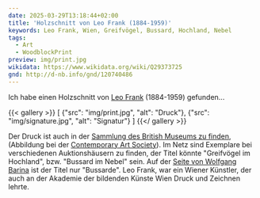 ```yaml
---
date: 2025-03-29T13:18:44+02:00
title: 'Holzschnitt von Leo Frank (1884-1959)'
keywords: Leo Frank, Wien, Greifvögel, Bussard, Hochland, Nebel
tags:
  - Art
  - WoodblockPrint
preview: img/print.jpg
wikidata: https://www.wikidata.org/wiki/Q29373725
gnd: http://d-nb.info/gnd/120740486
---
```


Ich habe einen Holzschnitt von [Leo Frank](https://www.geschichtewiki.wien.gv.at/Leo_Frank) (1884-1959) gefunden...
<!--more-->

{{< gallery >}}
[
  {"src": "img/print.jpg", "alt": "Druck"},
  {"src": "img/signature.jpg", "alt": "Signatur"}
]
{{</ gallery >}}

Der Druck ist auch in der [Sammlung des British Museums zu finden](https://www.britishmuseum.org/collection/object/P_1980-U-1254), (Abbildung bei der [Contemporary Art Society](https://contemporaryartsociety.org/objects/buzzard-mist-1904-1927)). Im Netz sind Exemplare bei verschiedenen Auktionshäusern zu finden, der Titel könnte "Greifvögel im Hochland", bzw. "Bussard im Nebel" sein. Auf der [Seite von Wolfgang Barina](https://www.wolfgang-barina.de/kunst/sammlung/farbschnitte/frank-Leo-fhs-Bussarde.html) ist der Titel nur "Bussarde".
Leo Frank, war ein Wiener Künstler, der auch an der Akademie der bildenden Künste Wien Druck und Zeichnen lehrte.
